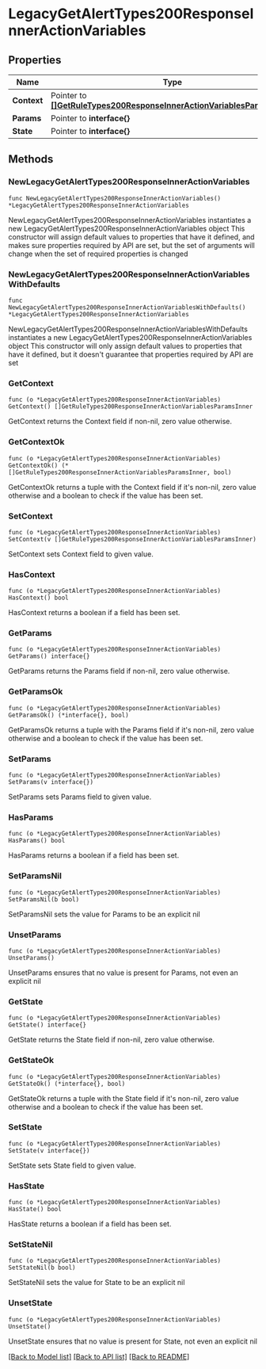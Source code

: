 # LegacyGetAlertTypes200ResponseInnerActionVariables

## Properties

Name | Type | Description | Notes
------------ | ------------- | ------------- | -------------
**Context** | Pointer to [**[]GetRuleTypes200ResponseInnerActionVariablesParamsInner**](GetRuleTypes200ResponseInnerActionVariablesParamsInner.md) |  | [optional] 
**Params** | Pointer to **interface{}** |  | [optional] 
**State** | Pointer to **interface{}** |  | [optional] 

## Methods

### NewLegacyGetAlertTypes200ResponseInnerActionVariables

`func NewLegacyGetAlertTypes200ResponseInnerActionVariables() *LegacyGetAlertTypes200ResponseInnerActionVariables`

NewLegacyGetAlertTypes200ResponseInnerActionVariables instantiates a new LegacyGetAlertTypes200ResponseInnerActionVariables object
This constructor will assign default values to properties that have it defined,
and makes sure properties required by API are set, but the set of arguments
will change when the set of required properties is changed

### NewLegacyGetAlertTypes200ResponseInnerActionVariablesWithDefaults

`func NewLegacyGetAlertTypes200ResponseInnerActionVariablesWithDefaults() *LegacyGetAlertTypes200ResponseInnerActionVariables`

NewLegacyGetAlertTypes200ResponseInnerActionVariablesWithDefaults instantiates a new LegacyGetAlertTypes200ResponseInnerActionVariables object
This constructor will only assign default values to properties that have it defined,
but it doesn't guarantee that properties required by API are set

### GetContext

`func (o *LegacyGetAlertTypes200ResponseInnerActionVariables) GetContext() []GetRuleTypes200ResponseInnerActionVariablesParamsInner`

GetContext returns the Context field if non-nil, zero value otherwise.

### GetContextOk

`func (o *LegacyGetAlertTypes200ResponseInnerActionVariables) GetContextOk() (*[]GetRuleTypes200ResponseInnerActionVariablesParamsInner, bool)`

GetContextOk returns a tuple with the Context field if it's non-nil, zero value otherwise
and a boolean to check if the value has been set.

### SetContext

`func (o *LegacyGetAlertTypes200ResponseInnerActionVariables) SetContext(v []GetRuleTypes200ResponseInnerActionVariablesParamsInner)`

SetContext sets Context field to given value.

### HasContext

`func (o *LegacyGetAlertTypes200ResponseInnerActionVariables) HasContext() bool`

HasContext returns a boolean if a field has been set.

### GetParams

`func (o *LegacyGetAlertTypes200ResponseInnerActionVariables) GetParams() interface{}`

GetParams returns the Params field if non-nil, zero value otherwise.

### GetParamsOk

`func (o *LegacyGetAlertTypes200ResponseInnerActionVariables) GetParamsOk() (*interface{}, bool)`

GetParamsOk returns a tuple with the Params field if it's non-nil, zero value otherwise
and a boolean to check if the value has been set.

### SetParams

`func (o *LegacyGetAlertTypes200ResponseInnerActionVariables) SetParams(v interface{})`

SetParams sets Params field to given value.

### HasParams

`func (o *LegacyGetAlertTypes200ResponseInnerActionVariables) HasParams() bool`

HasParams returns a boolean if a field has been set.

### SetParamsNil

`func (o *LegacyGetAlertTypes200ResponseInnerActionVariables) SetParamsNil(b bool)`

 SetParamsNil sets the value for Params to be an explicit nil

### UnsetParams
`func (o *LegacyGetAlertTypes200ResponseInnerActionVariables) UnsetParams()`

UnsetParams ensures that no value is present for Params, not even an explicit nil
### GetState

`func (o *LegacyGetAlertTypes200ResponseInnerActionVariables) GetState() interface{}`

GetState returns the State field if non-nil, zero value otherwise.

### GetStateOk

`func (o *LegacyGetAlertTypes200ResponseInnerActionVariables) GetStateOk() (*interface{}, bool)`

GetStateOk returns a tuple with the State field if it's non-nil, zero value otherwise
and a boolean to check if the value has been set.

### SetState

`func (o *LegacyGetAlertTypes200ResponseInnerActionVariables) SetState(v interface{})`

SetState sets State field to given value.

### HasState

`func (o *LegacyGetAlertTypes200ResponseInnerActionVariables) HasState() bool`

HasState returns a boolean if a field has been set.

### SetStateNil

`func (o *LegacyGetAlertTypes200ResponseInnerActionVariables) SetStateNil(b bool)`

 SetStateNil sets the value for State to be an explicit nil

### UnsetState
`func (o *LegacyGetAlertTypes200ResponseInnerActionVariables) UnsetState()`

UnsetState ensures that no value is present for State, not even an explicit nil

[[Back to Model list]](../README.md#documentation-for-models) [[Back to API list]](../README.md#documentation-for-api-endpoints) [[Back to README]](../README.md)


